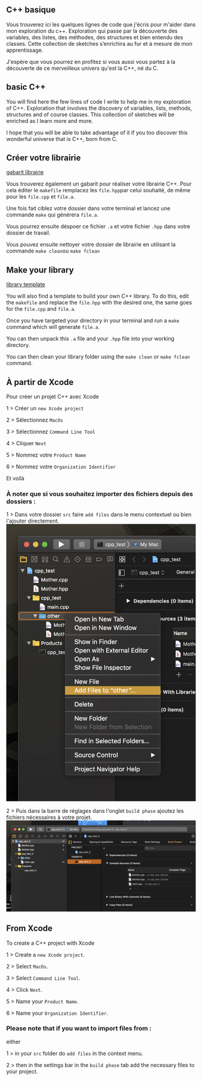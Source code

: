 ## C++ basique

Vous trouverez ici les quelques lignes de code que j'écris pour m'aider dans mon exploration du c++. Exploration qui passe par la découverte des variables, des listes, des méthodes, des structures et bien entendu des classes. 
Cette collection de sketches s’enrichira au fur et à mesure de mon apprentissage.

J'espère que vous pourrez en profitez si vous aussi vous partez à la découverte de ce merveilleux univers qu'est la C++, né du C.

## basic C++
You will find here the few lines of code I write to help me in my exploration of C++. Exploration that involves the discovery of variables, lists, methods, structures and of course classes. 
This collection of sketches will be enriched as I learn more and more.

I hope that you will be able to take advantage of it if you too discover this wonderful universe that is C++, born from C.


## Créer votre librairie
[gabarit librairie](https://github.com/StanLepunK/CPP_basics/tree/master/LIBRARY/lib)

Vous trouverez également un gabarit pour réaliser votre librairie C++.
Pour cela éditer le `makefile` remplacez les `file.hpp`par celui souhaité, de même pour les `file.cpp` et `file.a`. 

Une fois fait ciblez votre dossier dans votre terminal et lancez une commande  `make` qui générera `file.a`. 

Vous pourrez ensuite déspoer ce fichier `.a` et votre fichier `.hpp` dans votre dossier de travail. 

Vous pouvez ensuite nettoyer votre dossier de librairie en utilisant la commande `make clean`ou `make fclean`


## Make your library
[library template](https://github.com/StanLepunK/CPP_basics/tree/master/LIBRARY/lib)

You will also find a template to build your own C++ library.
To do this, edit the `makefile` and replace the `file.hpp` with the desired one, the same goes for the `file.cpp` and `file.a`. 

Once you have targeted your directory in your terminal and run a `make` command which will generate `file.a`. 

You can then unpack this `.a` file and your `.hpp` file into your working directory.

You can then clean your library folder using the `make clean` or `make fclean` command.


## À partir de Xcode
Pour créer un projet C++ avec Xcode

1 > Créer un `new Xcode project`

2 > Sélectionnez `MacOs`

3 > Sélectionnez `Command Line Tool`

4 > Cliquer `Next`

5 > Nommez votre `Product Name`

6 > Nommez votre `Organization Identifier`

Et voilà

###	À noter que si vous souhaitez importer des fichiers depuis des dossiers :

1 > Dans votre dossier `src` faire `add files` dans le menu contextuel ou bien l'ajouter directement.
![add files](https://raw.githubusercontent.com/StanLepunK/CPP_basics/master/src_img/add_files.jpg)

2 > Puis dans la barre de réglages dans l'onglet `build phase` ajoutez les fichiers nécessaires à votre projet.
![link files](https://raw.githubusercontent.com/StanLepunK/CPP_basics/master/src_img/build_phase.jpg)


## From Xcode
To create a C++ project with Xcode

1 > Create a `new Xcode project`.

2 > Select `MacOs`.

3 > Select `Command Line Tool`.

4 > Click `Next`.

5 > Name your `Product Name`.

6 > Name your `Organization Identifier`.

### Please note that if you want to import files from :

either

1 > in your `src` folder do `add files` in the context menu.

2 > then in the settings bar in the `build phase` tab add the necessary files to your project.


